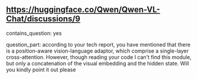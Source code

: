 ## https://huggingface.co/Qwen/Qwen-VL-Chat/discussions/9

contains_question: yes

question_part: according to your tech report, you have mentioned that there is a position-aware vision-language adaptor, which comprise a single-layer cross-attention. However, though reading your code I can't find this module, but only a concatenation of the visual embedding and the hidden state.  Will you kindly point it out please